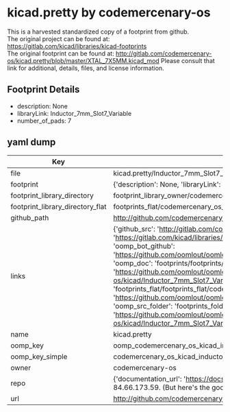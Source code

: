 # kicad.pretty by codemercenary-os  
This is a harvested standardized copy of a footprint from github.  
The original project can be found at:  
https://gitlab.com/kicad/libraries/kicad-footprints  
The original footprint can be found at:
http://gitlab.com/codemercenary-os/kicad.pretty/blob/master/XTAL_7X5MM.kicad_mod
Please consult that link for additional, details, files, and license information.  
## Footprint Details
* description: None  
* libraryLink: Inductor_7mm_Slot7_Variable  
* number_of_pads: 7  
## yaml dump  
| Key | Value |  
| --- | --- |  
| file | kicad.pretty/Inductor_7mm_Slot7_Variable.kicad_mod |  
| footprint | {'description': None, 'libraryLink': 'Inductor_7mm_Slot7_Variable', 'number_of_pads': 7} |  
| footprint_library_directory | footprint_library_owner/codemercenary-os_kicad.pretty |  
| footprint_library_directory_flat | footprints_flat/codemercenary_os_kicad_inductor_7mm_slot7_variable/working |  
| github_path | http://github.com/codemercenary-os/kicad.pretty/blob/master/Inductor_7mm_Slot7_Variable.kicad_mod |  
| links | {'github_src': 'http://gitlab.com/codemercenary-os/kicad.pretty/blob/master/XTAL_7X5MM.kicad_mod', 'github_src_repo': 'https://gitlab.com/kicad/libraries/kicad-footprints', 'oomp_bot': 'footprints/codemercenary_os_kicad_inductor_7mm_slot7_variable/working', 'oomp_bot_github': 'https://github.com/oomlout/oomlout_oomp_footprint_bot/tree/main/footprints/codemercenary_os_kicad_inductor_7mm_slot7_variable/working', 'oomp_doc': 'footprints/footprints/codemercenary-os/kicad/Inductor_7mm_Slot7_Variable/working/', 'oomp_doc_github': 'https://github.com/oomlout/oomlout_oomp_footprint_doc/tree/main/footprints/footprints/codemercenary-os/kicad/Inductor_7mm_Slot7_Variable/working', 'oomp_src_flat': 'footprints_flat/footprints_flat/codemercenary_os_kicad_inductor_7mm_slot7_variable/working', 'oomp_src_flat_github': 'https://github.com/oomlout/oomlout_oomp_footprint_src/tree/main/footprints_flat/codemercenary_os_kicad_inductor_7mm_slot7_variable/working', 'oomp_src_folder': 'footprints_folder/footprints_folder/codemercenary-os/kicad/Inductor_7mm_Slot7_Variable/working', 'oomp_src_folder_github': 'https://github.com/oomlout/oomlout_oomp_footprint_src/tree/main/footprints_folder/codemercenary-os/kicad/Inductor_7mm_Slot7_Variable/working'} |  
| name | kicad.pretty |  
| oomp_key | oomp_codemercenary_os_kicad_inductor_7mm_slot7_variable |  
| oomp_key_simple | codemercenary_os_kicad_inductor_7mm_slot7_variable |  
| owner | codemercenary-os |  
| repo | {'documentation_url': 'https://docs.github.com/rest/overview/resources-in-the-rest-api#rate-limiting', 'message': "API rate limit exceeded for 84.66.173.59. (But here's the good news: Authenticated requests get a higher rate limit. Check out the documentation for more details.)"} |  
| url | http://github.com/codemercenary-os/kicad.pretty |  

